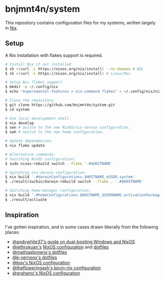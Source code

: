 # bnjmnt4n/system

This repository contains configuration files for my systems, written largely in [Nix][nixos].

## Setup

A Nix installation with flakes support is required.

```sh
# Install Nix if not installed
$ sh <(curl -L https://nixos.org/nix/install) --no-daemon # WSL
$ sh <(curl -L https://nixos.org/nix/install) # Linux/Mac

# Setup Nix flakes support
$ mkdir -p ~/.config/nix
$ echo "experimental-features = nix-command flakes" > ~/.config/nix/nix.conf

# Clone the repository.
$ git clone https://github.com/bnjmnt4n/system.git
$ cd system

# Use local development shell
$ nix develop
$ swn # Switch to the new NixOS/nix-darwin configuration.
$ swh # Switch to the new home configuration.

# Update dependencies.
$ nix flake update

# Alternative commands:
# Switching NixOS configuration:
$ sudo nixos-rebuild switch --flake '.#$HOSTNAME'

# Switching nix-darwin configuration:
$ nix build '.#darwinConfigurations.$HOSTNAME_$USER.system'
$ ./result/sw/bin/darwin-rebuild switch --flake . '.#$HOSTNAME'

# Switching home-manager configuration:
$ nix build '.#homeConfigurations.$HOSTNAME_$USERNAME.activationPackage'
$ ./result/activate
```

## Inspiration

I've gotten inspiration, and in some cases drawn liberally from the following places:

- [@andywhite37's guide on dual-booting Windows and NixOS][andywhite37/dual-boot]
- [@jethrokuan's][jethrokuan] [NixOS configuration][jethrokuan/nix-config] and [dotfiles][jethrokuan/dots]
- [@mathiasbynens's dotfiles][mathiasbynens/dotfiles]
- [@k-vernooy's dotfiles][k-vernooy/dotfiles]
- [@bqv's NixOS configuration][bqv/nixrc]
- [@thefloweringash's kevin-nix configuration][thefloweringash/kevin-nix]
- [@grahamc's NixOS configuration][grahamc/nixos-config]

[nixos]: https://nixos.org/
[swaywm]: https://swaywm.org/
[neovim]: https://neovim.io/
[andywhite37/dual-boot]: https://github.com/andywhite37/nixos/blob/9a3c13be14d3de4104322bb09efbf74245acffbd/DUAL_BOOT_WINDOWS_GUIDE.md
[jethrokuan]: https://github.com/jethrokuan
[jethrokuan/nix-config]: https://github.com/jethrokuan/nix-config
[jethrokuan/dots]: https://github.com/jethrokuan/dots
[mathiasbynens/dotfiles]: https://github.com/mathiasbynens/dotfiles
[k-vernooy/dotfiles]: https://github.com/k-vernooy/dotfiles
[bqv/nixrc]: https://github.com/bqv/nixrc
[thefloweringash/kevin-nix]: https://github.com/thefloweringash/kevin-nix
[grahamc/nixos-config]: https://github.com/grahamc/nixos-config
